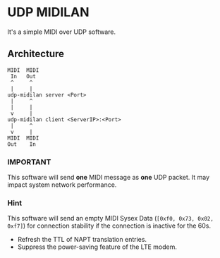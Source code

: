 # UDP MIDILAN
It's a simple MIDI over UDP software.

## Architecture

```
MIDI  MIDI
 In   Out
 ^     ^
 |     |
udp-midilan server <Port>
 |     ^
 |     |
 v     |
udp-midilan client <ServerIP>:<Port>
 |     ^
 v     |
MIDI  MIDI
Out    In
```

### IMPORTANT
This software will send **one** MIDI message as **one** UDP packet.
It may impact system network performance.

### Hint
This software will send an empty MIDI Sysex Data (`[0xf0, 0x73, 0x02, 0xf7]`)
for connection stability if the connection is inactive for the 60s.

- Refresh the TTL of NAPT translation entries.
- Suppress the power-saving feature of the LTE modem.
